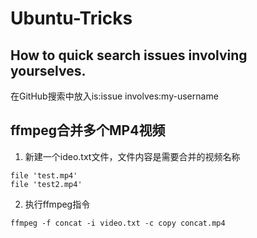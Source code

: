 # Ubuntu-Tricks
## How to quick search issues involving yourselves.
在GitHub搜索中放入is:issue involves:my-username

## ffmpeg合并多个MP4视频
1. 新建一个ideo.txt文件，文件内容是需要合并的视频名称
```
file 'test.mp4'
file 'test2.mp4'
```
2. 执行ffmpeg指令
```
ffmpeg -f concat -i video.txt -c copy concat.mp4
```
